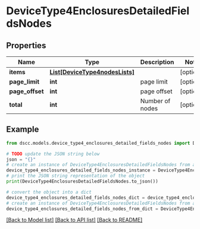 # DeviceType4EnclosuresDetailedFieldsNodes


## Properties

Name | Type | Description | Notes
------------ | ------------- | ------------- | -------------
**items** | [**List[DeviceType4nodesLists]**](DeviceType4nodesLists.md) |  | [optional] 
**page_limit** | **int** | page limit | [optional] 
**page_offset** | **int** | page offset | [optional] 
**total** | **int** | Number of nodes | [optional] 

## Example

```python
from dscc.models.device_type4_enclosures_detailed_fields_nodes import DeviceType4EnclosuresDetailedFieldsNodes

# TODO update the JSON string below
json = "{}"
# create an instance of DeviceType4EnclosuresDetailedFieldsNodes from a JSON string
device_type4_enclosures_detailed_fields_nodes_instance = DeviceType4EnclosuresDetailedFieldsNodes.from_json(json)
# print the JSON string representation of the object
print(DeviceType4EnclosuresDetailedFieldsNodes.to_json())

# convert the object into a dict
device_type4_enclosures_detailed_fields_nodes_dict = device_type4_enclosures_detailed_fields_nodes_instance.to_dict()
# create an instance of DeviceType4EnclosuresDetailedFieldsNodes from a dict
device_type4_enclosures_detailed_fields_nodes_from_dict = DeviceType4EnclosuresDetailedFieldsNodes.from_dict(device_type4_enclosures_detailed_fields_nodes_dict)
```
[[Back to Model list]](../README.md#documentation-for-models) [[Back to API list]](../README.md#documentation-for-api-endpoints) [[Back to README]](../README.md)


